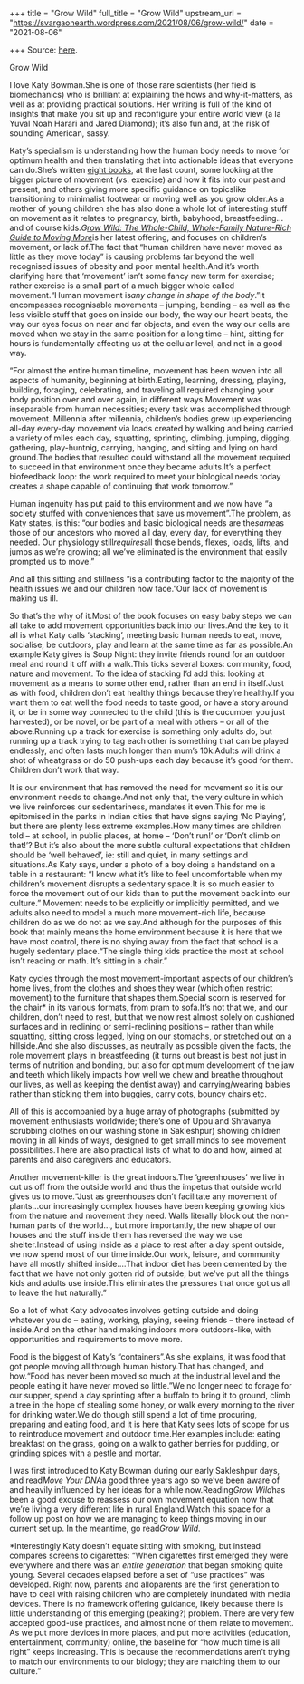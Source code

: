 +++
title = "Grow Wild"
full_title = "Grow Wild"
upstream_url = "https://svargaonearth.wordpress.com/2021/08/06/grow-wild/"
date = "2021-08-06"

+++
Source: [here](https://svargaonearth.wordpress.com/2021/08/06/grow-wild/).

Grow Wild

I love Katy Bowman.She is one of those rare scientists (her field is biomechanics) who is brilliant at explaining the hows and why-it-matters, as well as at providing practical solutions. Her writing is full of the kind of insights that make you sit up and reconfigure your entire world view (a la Yuval Noah Harari and Jared Diamond); it’s also fun and, at the risk of sounding American, sassy.

Katy’s specialism is understanding how the human body needs to move for optimum health and then translating that into actionable ideas that everyone can do.She’s written [eight books](https://www.nutritiousmovement.com/the-books-ive-written/), at the last count, some looking at the bigger picture of movement (vs. exercise) and how it fits into our past and present, and others giving more specific guidance on topicslike transitioning to minimalist footwear or moving well as you grow older.As a mother of young children she has also done a whole lot of interesting stuff on movement as it relates to pregnancy, birth, babyhood, breastfeeding…and of course kids.*G*[*row Wild: The Whole-Child, Whole-Family Nature-Rich Guide to Moving More*](https://www.nutritiousmovement.com/product/grow-wild-the-whole-child-whole-family-nature-rich-guide-to-moving-more-paperback/)is her latest offering, and focuses on children’s movement, or lack of.The fact that “human children have never moved as little as they move today” is causing problems far beyond the well recognised issues of obesity and poor mental health.And it’s worth clarifying here that ‘movement’ isn’t some fancy new term for exercise; rather exercise is a small part of a much bigger whole called movement.“Human movement is*any change in shape of the body*.”It encompasses recognisable movements – jumping, bending – as well as the less visible stuff that goes on inside our body, the way our heart beats, the way our eyes focus on near and far objects, and even the way our cells are moved when we stay in the same position for a long time – hint, sitting for hours is fundamentally affecting us at the cellular level, and not in a good way.

“For almost the entire human timeline, movement has been woven into all aspects of humanity, beginning at birth.Eating, learning, dressing, playing, building, foraging, celebrating, and traveling all required changing your body position over and over again, in different ways.Movement was inseparable from human necessities; every task was accomplished through movement. Millennia after millennia, children’s bodies grew up experiencing all-day every-day movement via loads created by walking and being carried a variety of miles each day, squatting, sprinting, climbing, jumping, digging, gathering, play-huntnig, carrying, hanging, and sitting and lying on hard ground.The bodies that resulted could withstand all the movement required to succeed in that environment once they became adults.It’s a perfect biofeedback loop: the work required to meet your biological needs today creates a shape capable of continuing that work tomorrow.”

Human ingenuity has put paid to this environment and we now have “a society stuffed with conveniences that save us movement”.The problem, as Katy states, is this: “our bodies and basic biological needs are the*same*as those of our ancestors who moved all day, every day, for everything they needed. Our physiology still*requires*all those bends, flexes, loads, lifts, and jumps as we’re growing; all we’ve eliminated is the environment that easily prompted us to move.”

And all this sitting and stillness “is a contributing factor to the majority of the health issues we and our children now face.”Our lack of movement is making us ill.

So that’s the why of it.Most of the book focuses on easy baby steps we can all take to add movement opportunities back into our lives.And the key to it all is what Katy calls ‘stacking’, meeting basic human needs to eat, move, socialise, be outdoors, play and learn at the same time as far as possible.An example Katy gives is Soup Night: they invite friends round for an outdoor meal and round it off with a walk.This ticks several boxes: community, food, nature and movement. To the idea of stacking I’d add this: looking at movement as a means to some other end, rather than an end in itself.Just as with food, children don’t eat healthy things because they’re healthy.If you want them to eat well the food needs to taste good, or have a story around it, or be in some way connected to the child (this is the cucumber you just harvested), or be novel, or be part of a meal with others – or all of the above.Running up a track for exercise is something only adults do, but running up a track trying to tag each other is something that can be played endlessly, and often lasts much longer than mum’s 10k.Adults will drink a shot of wheatgrass or do 50 push-ups each day because it’s good for them. Children don’t work that way.

It is our environment that has removed the need for movement so it is our environment needs to change.And not only that, the very culture in which we live reinforces our sedentariness, mandates it even.This for me is epitomised in the parks in Indian cities that have signs saying ‘No Playing’, but there are plenty less extreme examples.How many times are children told – at school, in public places, at home – ‘Don’t run!’ or ‘Don’t climb on that!’? But it’s also about the more subtle cultural expectations that children should be ‘well behaved’, ie: still and quiet, in many settings and situations.As Katy says, under a photo of a boy doing a handstand on a table in a restaurant: “I know what it’s like to feel uncomfortable when my children’s movement disrupts a sedentary space.It is so much easier to force the movement out of our kids than to put the movement back into our culture.” Movement needs to be explicitly or implicitly permitted, and we adults also need to model a much more movement-rich life, because children do as we do not as we say.And although for the purposes of this book that mainly means the home environment because it is here that we have most control, there is no shying away from the fact that school is a hugely sedentary place.“The single thing kids practice the most at school isn’t reading or math. It’s sitting in a chair.”

Katy cycles through the most movement-important aspects of our children’s home lives, from the clothes and shoes they wear (which often restrict movement) to the furniture that shapes them.Special scorn is reserved for the chair\* in its various formats, from pram to sofa.It’s not that we, and our children, don’t need to rest, but that we now rest almost solely on cushioned surfaces and in reclining or semi-reclining positions – rather than while squatting, sitting cross legged, lying on our stomachs, or stretched out on a hillside.And she also discusses, as neutrally as possible given the facts, the role movement plays in breastfeeding (it turns out breast is best not just in terms of nutrition and bonding, but also for optimum development of the jaw and teeth which likely impacts how well we chew and breathe throughout our lives, as well as keeping the dentist away) and carrying/wearing babies rather than sticking them into buggies, carry cots, bouncy chairs etc.

All of this is accompanied by a huge array of photographs (submitted by movement enthusiasts worldwide; there’s one of Uppu and Shravanya scrubbing clothes on our washing stone in Sakleshpur) showing children moving in all kinds of ways, designed to get small minds to see movement possibilities.There are also practical lists of what to do and how, aimed at parents and also caregivers and educators.

Another movement-killer is the great indoors.The ‘greenhouses’ we live in cut us off from the outside world and thus the impetus that outside world gives us to move.“Just as greenhouses don’t facilitate any movement of plants…our increasingly complex houses have been keeping growing kids from the nature and movement they need. Walls literally block out the non-human parts of the world…, but more importantly, the new shape of our houses and the stuff inside them has reversed the way we use shelter.Instead of using inside as a place to rest after a day spent outside, we now spend most of our time inside.Our work, leisure, and community have all mostly shifted inside.…That indoor diet has been cemented by the fact that we have not only gotten rid of outside, but we’ve put all the things kids and adults use inside.This eliminates the pressures that once got us all to leave the hut naturally.”

So a lot of what Katy advocates involves getting outside and doing whatever you do – eating, working, playing, seeing friends – there instead of inside.And on the other hand making indoors more outdoors-like, with opportunities and requirements to move more.

Food is the biggest of Katy’s “containers”.As she explains, it was food that got people moving all through human history.That has changed, and how.“Food has never been moved so much at the industrial level and the people eating it have never moved so little.”We no longer need to forage for our supper, spend a day sprinting after a buffalo to bring it to ground, climb a tree in the hope of stealing some honey, or walk every morning to the river for drinking water.We do though still spend a lot of time procuring, preparing and eating food, and it is here that Katy sees lots of scope for us to reintroduce movement and outdoor time.Her examples include: eating breakfast on the grass, going on a walk to gather berries for pudding, or grinding spices with a pestle and mortar.

I was first introduced to Katy Bowman during our early Sakleshpur days, and read*Move Your DNA*a good three years ago so we’ve been aware of and heavily influenced by her ideas for a while now.Reading*Grow Wild*has been a good excuse to reassess our own movement equation now that we’re living a very different life in rural England.Watch this space for a follow up post on how we are managing to keep things moving in our current set up. In the meantime, go read*Grow Wild*.

\*Interestingly Katy doesn’t equate sitting with smoking, but instead compares screens to cigarettes: “When cigarettes first emerged they were everywhere and there was an *entire generation* that began smoking quite young. Several decades elapsed before a set of “use practices” was developed. Right now, parents and alloparents are the first generation to have to deal with raising children who are completely inundated with media devices. There is no framework offering guidance, likely because there is little understanding of this emerging (peaking?) problem. There are very few accepted good-use practices, and almost none of them relate to movement. As we put more devices in more places, and put more activities (education, entertainment, community) online, the baseline for “how much time is all right” keeps increasing. This is because the recommendations aren’t trying to match our environments to our biology; they are matching them to our culture.”
